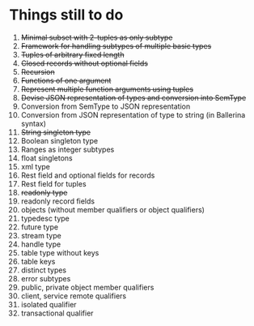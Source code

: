 # Things still to do

1. ~~Minimal subset with 2-tuples as only subtype~~
2. ~~Framework for handling subtypes of multiple basic types~~
3. ~~Tuples of arbitrary fixed length~~
4. ~~Closed records without optional fields~~
5. ~~Recursion~~
6. ~~Functions of one argument~~
7. ~~Represent multiple function arguments using tuples~~
8. ~~Devise JSON representation of types and conversion into SemType~~
9. Conversion from SemType to JSON representation
10. Conversion from JSON representation of type to string (in Ballerina syntax)
11. ~~String singleton type~~
12. Boolean singleton type
13. Ranges as integer subtypes
14. float singletons
15. xml type
16. Rest field and optional fields for records
17. Rest field for tuples
18. ~~readonly type~~
19. readonly record fields
20. objects (without member qualifiers or object qualifiers)
21. typedesc type
22. future type
23. stream type
24. handle type
25. table type without keys
26. table keys
27. distinct types
28. error subtypes
29. public, private object member qualifiers
30. client, service remote qualifiers
31. isolated qualifier
32. transactional qualifier